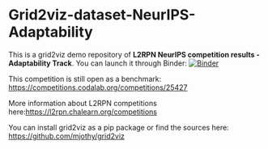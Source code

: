 # Grid2viz-dataset-NeurIPS-Adaptability
This is a grid2viz demo repository of **L2RPN NeurIPS competition results - Adaptability Track**.
You can launch it through Binder: [![Binder](https://mybinder.org/badge_logo.svg)](https://mybinder.org/v2/gh/marota/Grid2viz-dataset-NeurIPS-Adaptability/HEAD)

This competition is still open as a benchmark: https://competitions.codalab.org/competitions/25427

More information about L2RPN competitions here:https://l2rpn.chalearn.org/competitions

You can install grid2viz as a pip package or find the sources here: https://github.com/mjothy/grid2viz
